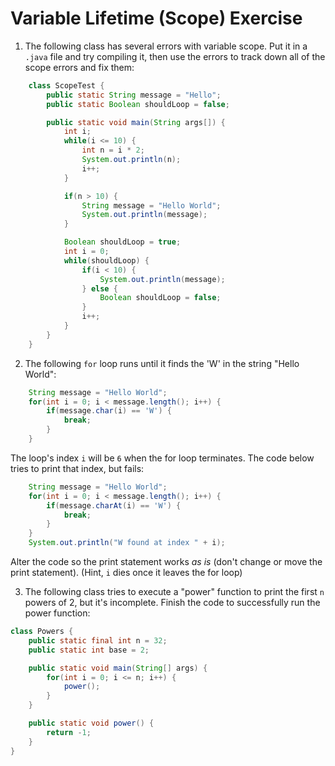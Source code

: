 # Variable Lifetime (Scope) Exercise
1. The following class has several errors with variable scope. Put it in a ```.java``` file and try compiling it, then use the errors to track down all of the scope errors and fix them:

```Java
    class ScopeTest {
        public static String message = "Hello";
        public static Boolean shouldLoop = false;

        public static void main(String args[]) {
            int i;
            while(i <= 10) {
                int n = i * 2;
                System.out.println(n);
                i++;
            }

            if(n > 10) {
                String message = "Hello World";
                System.out.println(message);
            }

            Boolean shouldLoop = true;
            int i = 0;
            while(shouldLoop) {
                if(i < 10) {
                    System.out.println(message);                    
                } else {
                    Boolean shouldLoop = false;
                }
                i++;
            }
        }
    }
```

2. The following ```for``` loop runs until it finds the 'W' in the string "Hello World":
```Java
    String message = "Hello World";
    for(int i = 0; i < message.length(); i++) {
        if(message.char(i) == 'W') {
            break;
        }
    }
```

The loop's index ```i``` will be ```6``` when the for loop terminates. The code below tries to print that index, but fails:

```java
    String message = "Hello World";
    for(int i = 0; i < message.length(); i++) {
        if(message.charAt(i) == 'W') {
            break;
        }
    }
    System.out.println("W found at index " + i);
```

Alter the code so the print statement works _as is_ (don't change or move the print statement).
(Hint, ```i``` dies once it leaves the for loop)

3. The following class tries to execute a "power" function to print the first ```n``` powers of 2, but it's incomplete. Finish the code to successfully run the power function:
```Java
class Powers {
    public static final int n = 32;
    public static int base = 2;

    public static void main(String[] args) {
        for(int i = 0; i <= n; i++) {
            power();
        }
    }

    public static void power() {
        return -1;
    }
}
```
